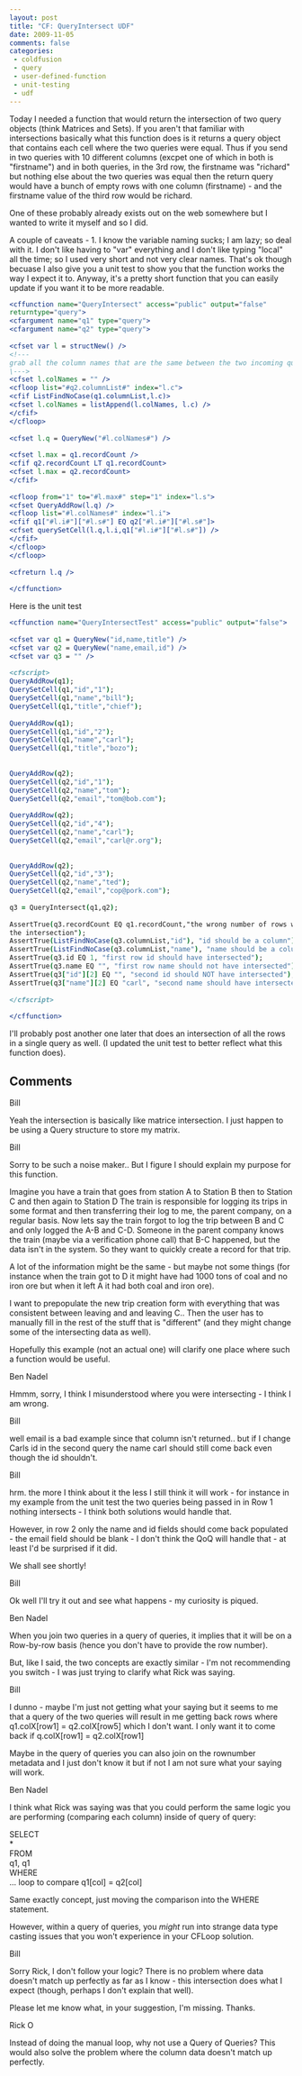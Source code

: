 ```yaml
---
layout: post
title: "CF: QueryIntersect UDF"
date: 2009-11-05
comments: false
categories:
 - coldfusion
 - query
 - user-defined-function
 - unit-testing
 - udf
---
```

Today I needed a function that would return the intersection of two query
objects (think Matrices and Sets). If you aren't that familiar with
intersections basically what this function does is it returns a query object
that contains each cell where the two queries were equal. Thus if you send in
two queries with 10 different columns (excpet one of which in both is
"firstname") and in both queries, in the 3rd row, the firstname was "richard"
but nothing else about the two queries was equal then the return query would
have a bunch of empty rows with one column (firstname) - and the firstname
value of the third row would be richard.  
  
One of these probably already exists out on the web somewhere but I wanted to
write it myself and so I did.  
  
A couple of caveats - 1. I know the variable naming sucks; I am lazy; so deal
with it. I don't like having to "var" everything and I don't like typing
"local" all the time; so I used very short and not very clear names. That's ok
though becuase I also give you a unit test to show you that the function works
the way I expect it to. Anyway, it's a pretty short function that you can
easily update if you want it to be more readable.  
  
```cfm  
<cffunction name="QueryIntersect" access="public" output="false"
returntype="query">  
<cfargument name="q1" type="query">  
<cfargument name="q2" type="query">  
  
<cfset var l = structNew() />  
<!---  
grab all the column names that are the same between the two incoming queries  
\--->  
<cfset l.colNames = "" />  
<cfloop list="#q2.columnList#" index="l.c">  
<cfif ListFindNoCase(q1.columnList,l.c)>  
<cfset l.colNames = listAppend(l.colNames, l.c) />  
</cfif>  
</cfloop>  
  
<cfset l.q = QueryNew("#l.colNames#") />  
  
<cfset l.max = q1.recordCount />  
<cfif q2.recordCount LT q1.recordCount>  
<cfset l.max = q2.recordCount>  
</cfif>  
  
<cfloop from="1" to="#l.max#" step="1" index="l.s">  
<cfset QueryAddRow(l.q) />  
<cfloop list="#l.colNames#" index="l.i">  
<cfif q1["#l.i#"]["#l.s#"] EQ q2["#l.i#"]["#l.s#"]>  
<cfset querySetCell(l.q,l.i,q1["#l.i#"]["#l.s#"]) />  
</cfif>  
</cfloop>  
</cfloop>  
  
<cfreturn l.q />  
  
</cffunction>  
```  
  
Here is the unit test  
```cfm  
<cffunction name="QueryIntersectTest" access="public" output="false">  
  
<cfset var q1 = QueryNew("id,name,title") />  
<cfset var q2 = QueryNew("name,email,id") />  
<cfset var q3 = "" />  
  
<cfscript>  
QueryAddRow(q1);  
QuerySetCell(q1,"id","1");  
QuerySetCell(q1,"name","bill");  
QuerySetCell(q1,"title","chief");  
  
QueryAddRow(q1);  
QuerySetCell(q1,"id","2");  
QuerySetCell(q1,"name","carl");  
QuerySetCell(q1,"title","bozo");  
  
  
QueryAddRow(q2);  
QuerySetCell(q2,"id","1");  
QuerySetCell(q2,"name","tom");  
QuerySetCell(q2,"email","tom@bob.com");  
  
QueryAddRow(q2);  
QuerySetCell(q2,"id","4");  
QuerySetCell(q2,"name","carl");  
QuerySetCell(q2,"email","carl@r.org");  
  
  
QueryAddRow(q2);  
QuerySetCell(q2,"id","3");  
QuerySetCell(q2,"name","ted");  
QuerySetCell(q2,"email","cop@pork.com");  
  
q3 = QueryIntersect(q1,q2);  
  
AssertTrue(q3.recordCount EQ q1.recordCount,"the wrong number of rows were in
the intersection");  
AssertTrue(ListFindNoCase(q3.columnList,"id"), "id should be a column");  
AssertTrue(ListFindNoCase(q3.columnList,"name"), "name should be a column");  
AssertTrue(q3.id EQ 1, "first row id should have intersected");  
AssertTrue(q3.name EQ "", "first row name should not have intersected");  
AssertTrue(q3["id"][2] EQ "", "second id should NOT have intersected");  
AssertTrue(q3["name"][2] EQ "carl", "second name should have intersected");  
  
</cfscript>  
  
</cffunction>  
```  
  
I'll probably post another one later that does an intersection of all the rows
in a single query as well. (I updated the unit test to better reflect what
this function does).

## Comments

Bill

Yeah the intersection is basically like matrice intersection. I just happen to
be using a Query structure to store my matrix.

Bill

Sorry to be such a noise maker.. But I figure I should explain my purpose for
this function.  
  
Imagine you have a train that goes from station A to Station B then to Station
C and then again to Station D The train is responsible for logging its trips
in some format and then transferring their log to me, the parent company, on a
regular basis. Now lets say the train forgot to log the trip between B and C
and only logged the A-B and C-D. Someone in the parent company knows the train
(maybe via a verification phone call) that B-C happened, but the data isn't in
the system. So they want to quickly create a record for that trip.  
  
A lot of the information might be the same - but maybe not some things (for
instance when the train got to D it might have had 1000 tons of coal and no
iron ore but when it left A it had both coal and iron ore).  
  
I want to prepopulate the new trip creation form with everything that was
consistent between leaving and and leaving C.. Then the user has to manually
fill in the rest of the stuff that is "different" (and they might change some
of the intersecting data as well).  
  
Hopefully this example (not an actual one) will clarify one place where such a
function would be useful.

Ben Nadel

Hmmm, sorry, I think I misunderstood where you were intersecting - I think I
am wrong.

Bill

well email is a bad example since that column isn't returned.. but if I change
Carls id in the second query the name carl should still come back even though
the id shouldn't.

Bill

hrm. the more I think about it the less I still think it will work - for
instance in my example from the unit test the two queries being passed in in
Row 1 nothing intersects - I think both solutions would handle that.  
  
However, in row 2 only the name and id fields should come back populated - the
email field should be blank - I don't think the QoQ will handle that - at
least I'd be surprised if it did.  
  
We shall see shortly!

Bill

Ok well I'll try it out and see what happens - my curiosity is piqued.

Ben Nadel

When you join two queries in a query of queries, it implies that it will be on
a Row-by-row basis (hence you don't have to provide the row number).  
  
But, like I said, the two concepts are exactly similar - I'm not recommending
you switch - I was just trying to clarify what Rick was saying.

Bill

I dunno - maybe I'm just not getting what your saying but it seems to me that
a query of the two queries will result in me getting back rows where
q1.colX[row1] = q2.colX[row5] which I don't want. I only want it to come back
if q.colX[row1] = q2.colX[row1]  
  
Maybe in the query of queries you can also join on the rownumber metadata and
I just don't know it but if not I am not sure what your saying will work.

Ben Nadel

I think what Rick was saying was that you could perform the same logic you are
performing (comparing each column) inside of query of query:  
  
SELECT  
*  
FROM  
q1, q1  
WHERE  
... loop to compare q1[col] = q2[col]  
  
Same exactly concept, just moving the comparison into the WHERE statement.  
  
However, within a query of queries, you *might* run into strange data type
casting issues that you won't experience in your CFLoop solution.

Bill

Sorry Rick, I don't follow your logic? There is no problem where data doesn't
match up perfectly as far as I know - this intersection does what I expect
(though, perhaps I don't explain that well).  
  
Please let me know what, in your suggestion, I'm missing. Thanks.

Rick O

Instead of doing the manual loop, why not use a Query of Queries? This would
also solve the problem where the column data doesn't match up perfectly.


